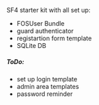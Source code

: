 SF4 starter kit with all set up:

* FOSUser Bundle
* guard authenticator
* registartion form template
* SQLite DB

##### ToDo:

* set up login template
* admin area templates
* password reminder